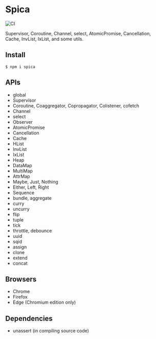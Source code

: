 # Spica

![CI](https://github.com/falsandtru/spica/workflows/CI/badge.svg)

Supervisor, Coroutine, Channel, select, AtomicPromise, Cancellation, Cache, InvList, IxList, and some utils.

## Install

```
$ npm i spica
```

## APIs

- global
- Supervisor
- Coroutine, Coaggregator, Copropagator, Colistener, cofetch
- Channel
- select
- Observer
- AtomicPromise
- Cancellation
- Cache
- HList
- InvList
- IxList
- Heap
- DataMap
- MultiMap
- AttrMap
- Maybe, Just, Nothing
- Either, Left, Right
- Sequence
- bundle, aggregate
- curry
- uncurry
- flip
- tuple
- tick
- throttle, debounce
- uuid
- sqid
- assign
- clone
- extend
- concat

## Browsers

- Chrome
- Firefox
- Edge (Chromium edition only)

## Dependencies

- unassert (in compiling source code)
